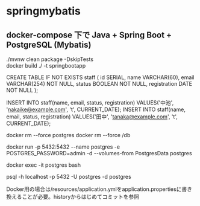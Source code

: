 # springmybatis

## docker-compose 下で Java + Spring Boot + PostgreSQL (Mybatis)

./mvnw clean package -DskipTests  
docker build ./ -t springbootapp

CREATE TABLE IF NOT EXISTS staff (
  id SERIAL,
  name VARCHAR(60),
  email VARCHAR(254) NOT NULL,
  status BOOLEAN NOT NULL,
  registration DATE NOT NULL
);

INSERT INTO staff(name, email, status, registration)
VALUES('中池', 'nakaike@example.com', 't', CURRENT_DATE);
INSERT INTO staff(name, email, status, registration)
VALUES('田中', 'tanaka@example.com', 't', CURRENT_DATE);

docker rm --force postgres
docker rm --force /db

docker run -p 5432:5432 --name postgres -e POSTGRES_PASSWORD=admin -d --volumes-from PostgresData postgres

docker exec -it postgres bash

psql -h localhost -p 5432 -U postgres -d postgres

Docker用の場合は/resources/application.ymlをapplication.propertiesに書き換えることが必要。historyからはじめてコミットを参照

